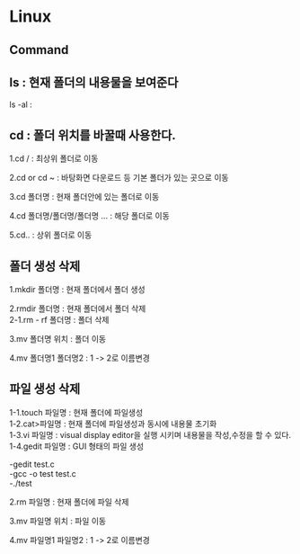 Linux
=====
    
    
    
    
Command
-------

## ls : 현재 폴더의 내용물을 보여준다

ls -al : 

## cd : 폴더 위치를 바꿀때 사용한다.

1.cd / : 최상위 폴더로 이동

2.cd  or cd ~  : 바탕화면 다운로드 등 기본 폴더가 있는 곳으로 이동

3.cd 폴더명 : 현재 폴더안에 있는 폴더로 이동

4.cd 폴더명/폴더명/폴더명 ... : 해당 폴더로 이동

5.cd..   : 상위 폴더로 이동

## 폴더 생성 삭제

1.mkdir 폴더명  : 현재 폴더에서 폴더 생성

2.rmdir 폴더명  : 현재 폴더에서 폴더 삭제        
2-1.rm - rf 폴더명 : 폴더 삭제

3.mv 폴더명 위치 : 폴더 이동

4.mv 폴더명1 폴더명2 :  1 -> 2로 이름변경

## 파일 생성 삭제

1-1.touch 파일명 : 현재 폴더에 파일생성     
1-2.cat>파일명   : 현재 폴더에 파일생성과 동시에 내용물 초기화        
1-3.vi 파일명    : visual display editor을 실행 시키며 내용물을 작성,수정을 할 수 있다.       
1-4.gedit 파일명 : GUI 형태의 파일 생성       

-gedit test.c       
-gcc -o test test.c     
-./test     

2.rm 파일명 : 현재 폴더에 파일 삭제

3.mv 파일명 위치 : 파일 이동

4.mv 파일명1 파일명2 : 1 -> 2로 이름변경

